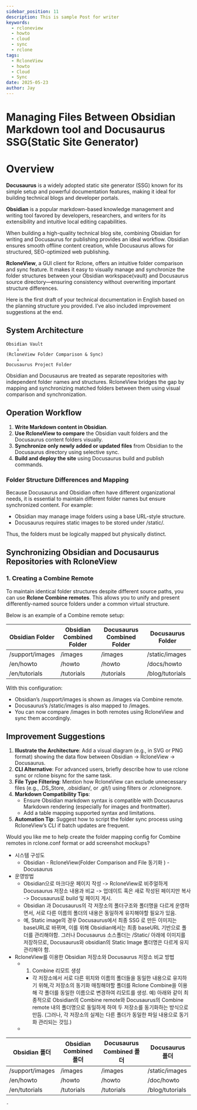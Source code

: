 ```yaml
---
sidebar_position: 11
description: This is sample Post for writer
keywords:
  - rcloneview
  - howto
  - cloud
  - sync
  - rclone
tags:
  - RcloneView
  - howto
  - Cloud
  - Sync
date: 2025-05-23
author: Jay
---
```

# Managing Files Between Obsidian Markdown tool and Docusaurus SSG(Static Site Generator)

# Overview

**Docusaurus** is a widely adopted static site generator (SSG) known for its simple setup and powerful documentation features, making it ideal for building technical blogs and developer portals.
  
**Obsidian** is a popular markdown-based knowledge management and writing tool favored by developers, researchers, and writers for its extensibility and intuitive local editing capabilities.

When building a high-quality technical blog site, combining Obsidian for writing and Docusaurus for publishing provides an ideal workflow. Obsidian ensures smooth offline content creation, while Docusaurus allows for structured, SEO-optimized web publishing.

**RcloneView**, a GUI client for Rclone, offers an intuitive folder comparison and sync feature. It makes it easy to visually manage and synchronize the folder structures between your Obsidian workspace(vault) and Docusaurus source directory—ensuring consistency without overwriting important structure differences.

Here is the first draft of your technical documentation in English based on the planning structure you provided. I’ve also included improvement suggestions at the end.

## System Architecture

```
Obsidian Vault
    ↓
(RcloneView Folder Comparison & Sync)
    ↓
Docusaurus Project Folder
```

Obsidian and Docusaurus are treated as separate repositories with independent folder names and structures. RcloneView bridges the gap by mapping and synchronizing matched folders between them using visual comparison and synchronization.

## **Operation Workflow**

1. **Write Markdown content in Obsidian**.
2. **Use RcloneView to compare** the Obsidian vault folders and the Docusaurus content folders visually.
3. **Synchronize only newly added or updated files** from Obsidian to the Docusaurus directory using selective sync.
4. **Build and deploy the site** using Docusaurus build and publish commands.

### **Folder Structure Differences and Mapping**

  Because Docusaurus and Obsidian often have different organizational needs, it is essential to maintain different folder names but ensure synchronized content. For example:

- Obsidian may manage image folders using a base URL-style structure.
- Docusaurus requires static images to be stored under /static/.  

Thus, the folders must be logically mapped but physically distinct.

## Synchronizing Obsidian and Docusaurus Repositories with RcloneView

### 1. Creating a Combine Remote
  
To maintain identical folder structures despite different source paths, you can use **Rclone Combine remotes**. This allows you to unify and present differently-named source folders under a common virtual structure.

Below is an example of a Combine remote setup:

| **Obsidian Folder** | **Obsidian Combined Folder** | **Docusaurus Combined Folder** | **Docusaurus Folder** |
| ------------------- | ---------------------------- | ------------------------------ | --------------------- |
| /support/images     | /images                      | /images                        | /static/images        |
| /en/howto           | /howto                       | /howto                         | /docs/howto           |
| /en/tutorials       | /tutorials                   | /tutorials                     | /blog/tutorials       |

With this configuration:

- Obsidian’s /support/images is shown as /images via Combine remote.
- Docusaurus’s /static/images is also mapped to /images.
- You can now compare /images in both remotes using RcloneView and sync them accordingly.

## **Improvement Suggestions**

1. **Illustrate the Architecture**: Add a visual diagram (e.g., in SVG or PNG format) showing the data flow between Obsidian → RcloneView → Docusaurus.
2. **CLI Alternative**: For advanced users, briefly describe how to use rclone sync or rclone bisync for the same task.
3. **File Type Filtering**: Mention how RcloneView can exclude unnecessary files (e.g., .DS_Store, .obsidian/, or .git/) using filters or .rcloneignore.
4. **Markdown Compatibility Tips**:
    - Ensure Obsidian markdown syntax is compatible with Docusaurus Markdown rendering (especially for images and frontmatter).
    - Add a table mapping supported syntax and limitations.
5. **Automation Tip**: Suggest how to script the folder sync process using RcloneView’s CLI if batch updates are frequent.  

Would you like me to help create the folder mapping config for Combine remotes in rclone.conf format or add screenshot mockups?

- 시스템 구성도
	- Obsidian - RcloneView(Folder Comparison and File 동기화 ) - Docusaurus
- 운영방법
	- Obsidian으로 마크다운 페이지 작성 -> RcloneView로 비주얼하게 Docusaurus 저장소 내용과 비교 -> 업데이트 혹은 새로 작성된 페이지만 복사 -> Docusaurus로 build 및 페이지 게시.
	- Obsidian 과 Docusaurus의 각 저장소의 폴더구조와 폴더명을 다르게 운영하면서, 서로 다른 이름의 폴더의 내용은 동일하게 유지해야할 필요가 있음.
	- 예, Static image의 경우 Docusaurus에서 최종 SSG 로 만든 이미지는 baseURL로  바뀌며, 이를 위해 Obsidian에서는 최종 baseURL 기반으로 폴더를 관리해야함. 그러나 Docusaurus 소스폴더는 /Static/ 아래에 이미지를 저장하므로, Docusaurus와 obsidian의 Static Image 폴더명은 다르게 유지관리해야 함.
- RcloneView를 이용한 Obsidian 저장소와 Docusaurus 저장소 비교 방법
	- 1. Combine 리모트 생성
	  - 각 저장소에서 서로 다른 위치와 이름의 폴더들을 동일한 내용으로 유지하기 위해,각 저장소의 동기화 매칭해야할 폴더를 Rclone Combine을 이용해 각 폴더를 동일한 이름으로 변경하여 리모트를 생성. 
	  예) 아래와 같이  최종적으로 Obsidian의 Combine remote와 Docusaurus의 Combine remote 내의 폴더명으로 동일하게 하여 두 저장소를 동기화하는 방식으로 만듬.
	  (그러나, 각 저장소의 실제는 다른 폴더가 동일한 파일 내용으로 동기화 관리되는 것임.)
	- 

| Obsidian 폴더     | Obsidian Combined 폴더 | Docusaurus Combined 폴더 | Docusaurus 폴더   |
| --------------- | -------------------- | ---------------------- | --------------- |
| /support/images | /images              | /images                | /static/images  |
| /en/howto       | /howto               | /howto                 | /doc/howto      |
| /en/tutorials   | /tutorials           | /tutorials             | /blog/tutorials |
	-
